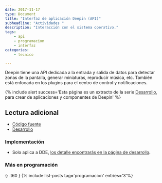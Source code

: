 ```yaml
---
date: 2017-11-17
type: Document
title: "Interfaz de aplicación Deepin (API)"
subheadline: "Actividades "
description: "Interacción con el sistema operativo."
tags:
    - api
    - programacion
    - interfaz
categories:
    - tecnico

---
```

Deepin tiene una API dedicada a la entrada y salida de datos para detectar zonas de la pantalla, generar miniaturas, reproducir música, etc. También está enfocada en los plugins para el centro de control y notificaciones.

{% include alert success='Esta página es un extracto de la serie <a href="/desarrollo">Desarrollo</a>, para crear de aplicaciones y componentes de Deepin' %}

## Lectura adicional
* [Código fuente](https://github.com/linuxdeepin/dde-api)
* [Desarrollo](https://cr.deepin.io/#/admin/projects/dde/dde-api)

### Implementación
* Solo aplica a DDE, [los detalle encontrarás en la página de desarrollo](https://www.deepin.org/en/developer-community/development/).

### Más en programación
{: .t60 }
{% include list-posts tag='programacion' entries='3'%}
